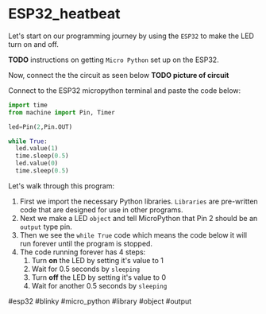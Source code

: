 # ESP32_heatbeat

Let's start on our programming journey by using the `ESP32` to make the LED turn on and off.


**TODO** instructions on getting `Micro Python` set up on the ESP32.

Now, connect the the circuit as seen below
**TODO picture of circuit**

Connect to the ESP32 micropython terminal and paste the code below:

```python
import time
from machine import Pin, Timer

led=Pin(2,Pin.OUT)

while True:
  led.value(1)
  time.sleep(0.5)
  led.value(0)
  time.sleep(0.5)
```

Let's walk through this program:
1. First we import the necessary Python libraries.  `Libraries` are pre-written code that are designed for use in other programs.
2. Next we make a LED `object` and tell MicroPython that Pin 2 should be an `output` type pin.
3. Then we see the ```while True``` code which means the code below it will run forever until the program is stopped.
4. The code running forever has 4 steps:
   1. Turn **on** the LED by setting it's value to 1
   2. Wait for 0.5 seconds by `sleeping`
   3. Turn **off** the LED by setting it's value to 0
   4. Wait for another 0.5 seconds by `sleeping`

#esp32 #blinky #micro_python #library #object #output